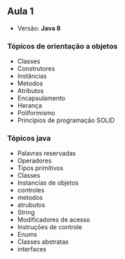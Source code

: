 ## Aula 1


* Versão: **Java 8**


### Tópicos de orientação a objetos

* Classes
* Construtores
* Instâncias
* Metodos
* Atributos
* Encapsulamento
* Herança
* Poliformismo
* Princípios de programação SOLID

### Tópicos java
* Palavras reservadas
* Operadores
* Tipos primitivos
* Classes
* Instancias de objetos
* controles
* metodos
* atrubutos
* String 
* Modificadores de acesso
* Instruções de controle
* Enums
* Classes abstratas
* interfaces






